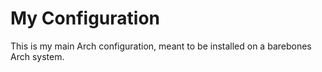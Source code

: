# My Configuration

This is my main Arch configuration, meant to be installed on a barebones Arch system.
